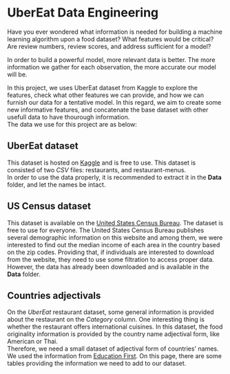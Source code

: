 # UberEat Data Engineering  

Have you ever wondered what information is needed for building a machine learning algorithm upon a food dataset? What features would be critical? Are review numbers, review scores, and address sufficient for a model?  

In order to build a powerful model, more relevant data is better. The more information we gather for each observation, the more accurate our model will be.  

In this project, we uses UberEat dataset from Kaggle to explore the features, check what other features we can provide, and how we can furnish our data for a tentative model. In this regard, we aim to create some new informative features, and concatenate the base dataset with other usefull data to have thourough information.  
The data we use for this project are as below:  


## UberEat dataset  

This dataset is hosted on [Kaggle](https://www.kaggle.com/datasets/ahmedshahriarsakib/uber-eats-usa-restaurants-menus) and is free to use. This dataset is consisted of two *CSV* files: restaurants, and restaurant-menus.  
In order to use the data properly, it is recommended to extract it in the **Data** folder, and let the names be intact. 

## US Census dataset  

This dataset is available on the [United States Census Bureau](https://data.census.gov/). The dataset is free to use for everyone. The United States Census Bureau publishes several demographic information on this website and among them, we were interested to find out the median income of each area in the country based on the zip codes. Providing that, if individuals are interested to download from the website, they need to use some filtration to access proper data. However, the data has already been downloaded and is available in the **Data** folder.  

## Countries adjectivals  

On the *UberEat* restaurant dataset, some general information is provided about the restaurant on the *Category* column. One interesting thing is whether the restaurant offers international cuisines. In this dataset, the food originality information is provided by the country name adjectival form, like American or Thai.  
Therefore, we need a small dataset of adjectival form of countries' names. We used the information from [Education First](https://www.ef.com/wwen/english-resources/english-grammar/nationalities/). On this page, there are some tables providing the information we need to add to our dataset.  